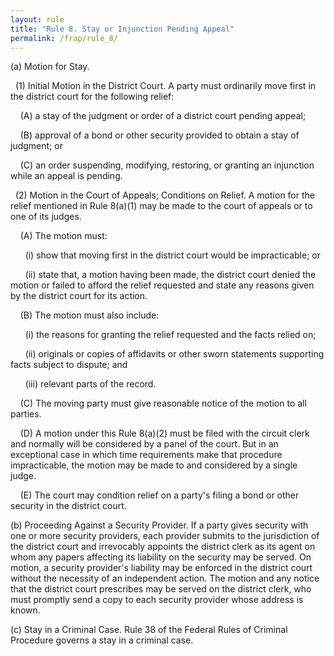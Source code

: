 ```yaml
---
layout: rule
title: "Rule 8. Stay or Injunction Pending Appeal"
permalink: /frap/rule_8/
---
```


(a) Motion for Stay.


&nbsp;&nbsp;(1) Initial Motion in the District Court. A party must ordinarily move first in the district court for the following relief:


&nbsp;&nbsp;&nbsp;&nbsp;(A) a stay of the judgment or order of a district court pending appeal;


&nbsp;&nbsp;&nbsp;&nbsp;(B) approval of a bond or other security provided to obtain a stay of judgment; or


&nbsp;&nbsp;&nbsp;&nbsp;(C) an order suspending, modifying, restoring, or granting an injunction while an appeal is pending.


&nbsp;&nbsp;(2) Motion in the Court of Appeals; Conditions on Relief. A motion for the relief mentioned in Rule 8(a)(1) may be made to the court of appeals or to one of its judges.


&nbsp;&nbsp;&nbsp;&nbsp;(A) The motion must:


&nbsp;&nbsp;&nbsp;&nbsp;&nbsp;&nbsp;(i) show that moving first in the district court would be impracticable; or


&nbsp;&nbsp;&nbsp;&nbsp;&nbsp;&nbsp;(ii) state that, a motion having been made, the district court denied the motion or failed to afford the relief requested and state any reasons given by the district court for its action.


&nbsp;&nbsp;&nbsp;&nbsp;(B) The motion must also include:


&nbsp;&nbsp;&nbsp;&nbsp;&nbsp;&nbsp;(i) the reasons for granting the relief requested and the facts relied on;


&nbsp;&nbsp;&nbsp;&nbsp;&nbsp;&nbsp;(ii) originals or copies of affidavits or other sworn statements supporting facts subject to dispute; and


&nbsp;&nbsp;&nbsp;&nbsp;&nbsp;&nbsp;(iii) relevant parts of the record.


&nbsp;&nbsp;&nbsp;&nbsp;(C) The moving party must give reasonable notice of the motion to all parties.


&nbsp;&nbsp;&nbsp;&nbsp;(D) A motion under this Rule 8(a)(2) must be filed with the circuit clerk and normally will be considered by a panel of the court. But in an exceptional case in which time requirements make that procedure impracticable, the motion may be made to and considered by a single judge.


&nbsp;&nbsp;&nbsp;&nbsp;(E) The court may condition relief on a party's filing a bond or other security in the district court.


(b) Proceeding Against a Security Provider. If a party gives security with one or more security providers, each provider submits to the jurisdiction of the district court and irrevocably appoints the district clerk as its agent on whom any papers affecting its liability on the security may be served. On motion, a security provider's liability may be enforced in the district court without the necessity of an independent action. The motion and any notice that the district court prescribes may be served on the district clerk, who must promptly send a copy to each security provider whose address is known.


(c) Stay in a Criminal Case. Rule 38 of the Federal Rules of Criminal Procedure governs a stay in a criminal case.